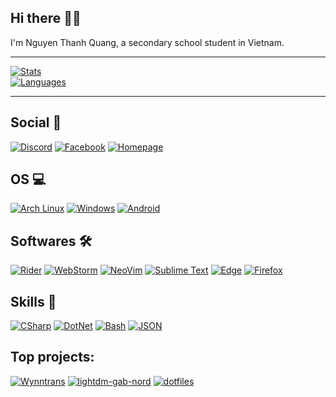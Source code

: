 ## Hi there 👋🏻
I'm Nguyen Thanh Quang, a secondary school student in Vietnam.

***
[![Stats](https://github-readme-stats.vercel.app/api?username=AlphaNecron&show_icons=true&theme=nord "GitHub stats")](#)  
[![Languages](https://github-readme-stats.vercel.app/api/top-langs/?username=AlphaNecron&theme=nord&layout=compact)](#)
***
## Social 🤝
[![Discord](https://img.shields.io/badge/Discord-7289DA?style=flat-square&logo=discord&logoColor=white "Discord")](https://discord.com/users/534752817534074880)
[![Facebook](https://img.shields.io/badge/Facebook-1877F2?style=flat-square&logo=facebook&logoColor=white "Facebook")](https://facebook.com/AlphaNecron)
[![Homepage](https://img.shields.io/badge/Homepage-41BDF5?style=flat-square&logo=Home%20Assistant%20Community%20Store&logoColor=white "Homepage")](https://alphanecron.me)

## OS 💻
[![Arch Linux](https://img.shields.io/badge/Arch_Linux-1793D1?style=flat-square&logo=arch-linux&logoColor=white "Arch Linux")](https://archlinux.org/)
[![Windows](https://img.shields.io/badge/Windows-0078D6?style=flat-square&logo=windows&logoColor=white "Windows 10")](#)
[![Android](https://img.shields.io/badge/Android-3DDC84?style=flat-square&logo=android&logoColor=white "Android")](https://www.android.com/)

## Softwares 🛠
[![Rider](https://img.shields.io/badge/JetBrains%20Rider-DD1265?style=flat-square&logo=JetBrains&logoColor=white "Rider")](https://www.jetbrains.com/rider/)
[![WebStorm](https://img.shields.io/badge/WebStorm-000000?style=flat-square&logo=WebStorm&logoColor=white "WebStorm")](https://www.jetbrains.com/webstorm/)
[![NeoVim](https://img.shields.io/badge/NeoVim-57A143?style=flat-square&logo=NeoVim&logoColor=white "NeoVim")](https://neovim.io/)
[![Sublime Text](https://img.shields.io/badge/Sublime%20Text-FF9800?style=flat-square&logo=Sublime%20Text&logoColor=white "Sublime Text")](https://www.sublimetext.com/)
[![Edge](https://img.shields.io/badge/Edge-0078D7?style=flat-square&logo=microsoft%20edge&logoColor=white "Microsoft Edge")](https://www.microsoft.com/edge)
[![Firefox](https://img.shields.io/badge/Firefox-FF7139?style=flat-square&logo=firefox%20browser&logoColor=white "Mozilla Firefox")](https://www.mozilla.org/firefox)

## Skills 🚀
[![CSharp](https://img.shields.io/badge/C%23-239120?style=flat-square&logo=c-sharp&logoColor=white "C#")](https://microsoft.com)
[![DotNet](https://img.shields.io/badge/.NET-5C2D91?style=flat-square&logo=.net&logoColor=white ".NET")](https://dotnet.microsoft.com/)
[![Bash](https://img.shields.io/badge/Bash-4EAA25?style=flat-square&logo=GNU%20Bash&logoColor=white "Bash")](https://www.gnu.org/software/bash/)
[![JSON](https://img.shields.io/badge/Json-000000?style=flat-square&logo=json&logoColor=white "JSON")](https://www.json.org/)

## Top projects:
[![Wynntrans](https://github-readme-stats.vercel.app/api/pin/?username=AlphaNecron&repo=Wynntrans&theme=nord)](https://github.com/AlphaNecron/Wynntrans)
[![lightdm-gab-nord](https://github-readme-stats.vercel.app/api/pin/?username=AlphaNecron&repo=lightdm-gab-nord&theme=nord)](https://github.com/AlphaNecron/lightdm-gab-nord)
[![dotfiles](https://github-readme-stats.vercel.app/api/pin/?username=AlphaNecron&repo=bspwm-dotfiles&theme=nord)](https://github.com/AlphaNecron/bspwm-dotfiles)
